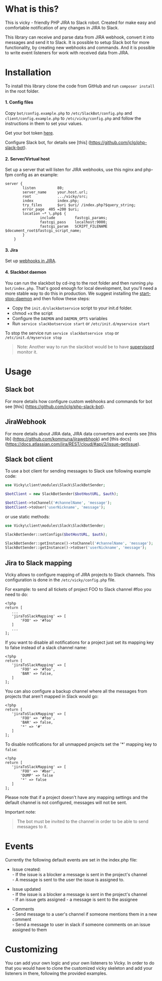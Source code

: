 # What is this?
This is vicky - friendly PHP JIRA to Slack robot.
Created for make easy and comfortable notification of any changes in JIRA to Slack.

This library can receive and parse data from JIRA webhook, convert it into messages and send it to Slack.
It is possible to setup Slack bot for more functionality, by creating new webhooks and commands. And it is possible to
write event listeners for work with received data from JIRA.

# Installation
To install this library clone the code from GitHub and run `composer install` in the root folder.

#### 1. Config files  
Copy `bot/config.example.php` to `/etc/SlackBot/config.php` and `client/config.example.php` to `/etc/vicky/config.php` and follow the instructions in them to set your values.

Get your bot token [here](https://my.slack.com/services/new/bot).

Configure Slack bot, for details see [this] (https://github.com/jclg/php-slack-bot).

#### 2. Server/Virtual host
Set up a server that will listen for JIRA webhooks, use this nginx and php-fpm config as an example:
```
server {
        listen          80;
        server_name     your.host.url;
        root            .../vicky/src;
        index           index.php;
        try_files       $uri $uri/ /index.php?$query_string;
        error_page  405 =200 $uri;
        location ~* \.php$ {
                include         fastcgi_params;
                fastcgi_pass    localhost:9000;
                fastcgi_param   SCRIPT_FILENAME $document_root$fastcgi_script_name;
        }
    }
```

#### 3. Jira
Set up [webhooks in JIRA](https://developer.atlassian.com/jiradev/jira-apis/webhooks).

#### 4. Slackbot daemon
You can run the slackbot by cd-ing to the root folder and then running `php bot/index.php`. That's good enough for local development, but you'll need a more stable way to do this in production.
We suggest installing the [start-stop-daemon](http://manpages.ubuntu.com/manpages/trusty/man8/start-stop-daemon.8.html) and then follow these steps:

 - Copy the `init.d/slackbotservice` script to your init.d folder. 
 - chmod +x the script
 - Configure the `DAEMON` and `DAEMON_OPTS` variables
 - Run `service slackbotservice start` or `/etc/init.d/myservice start`

To stop the service run `service slackbotservice stop` or `/etc/init.d/myservice stop`

>Note: Another way to run the slackbot would be to have [supervisord](http://supervisord.org/) monitor it.  

# Usage

## Slack bot  
For more details how configure custom webhooks and commands for bot see [this] (https://github.com/jclg/php-slack-bot).

## JiraWebhook
For more details about JIRA data, JIRA data converters and events see [this lib] (https://github.com/kommuna/jirawebhook)
and [this docs] (https://docs.atlassian.com/jira/REST/cloud/#api/2/issue-getIssue).

## Slack bot client
To use a bot client for sending messages to Slack use following example code:

```php
use Vicky\client\modules\Slack\SlackBotSender;

$botClient = new SlackBotSender($botHostURL, $auth);

$botClient->toChannel('#channelName', 'message');
$botClient->toUser('userNickname', 'message');
```

or use static methods:

```php
use Vicky\client\modules\Slack\SlackBotSender;

SlackBotSender::setConfigs($botHostURL, $auth);

SlackBotSender::getInstance()->toChannel('#channelName', 'message');
SlackBotSender::getInstance()->toUser('userNickname', 'message');
```

## Jira to Slack mapping
Vicky allows to configure mapping of JIRA projects to Slack channels. This configuration is done in the `/etc/vicky/config.php` file.

For example: to send all tickets of project FOO to Slack channel #foo you need to do: 

```
<?php
return [
   ...
   'jiraToSlackMapping' => [
       'FOO' => '#foo'
   ]
   ...
];
```


If you want to disable all notifications for a project just set its mapping key to false instead of a slack channel name:

```
<?php
return [
   'jiraToSlackMapping' => [
       'FOO' => '#foo',
       'BAR' => false,
   ]
];
```


You can also configure a backup channel where all the messages from projects that aren't mapped in Slack would go:

```
<?php
return [
   'jiraToSlackMapping' => [
       'FOO' => '#foo',
       'BAR' => false,
       '*' => '#'
   ]
];
```

To disable notifications for all unmapped projects set the '*' mapping key to `false`:

```
<?php
return [
   'jiraToSlackMapping' => [
       'FOO' => '#bar',
       'DUMP' => false
       '*' => false
   ]
];
```

Please note that if a project doesn't have any mapping settings and the default channel is not configured, messages will not be sent.

Important note: 
>The bot must be invited to the channel in order to be able to send messages to it.

# Events

Currently the following default events are set in the index.php file:

- Issue created:  
        - If the issue is a blocker a message is sent in the project's channel  
        - A message is sent to the user the issue is assigned to.
  
- Issue updated  
        - If the issue is a blocker a message is sent in the project's channel  
        - If an issue gets assigned - a message is sent to the assignee
        
- Comments  
        - Send message to a user's channel if someone mentions them in a new comment  
        - Send a message to user in slack if someone comments on an issue assigned to them
        
# Customizing
You can add your own logic and your own listeners to Vicky. In order to do that you would have to clone the customized vicky skeleton and add your listeners in there, following the provided examples.